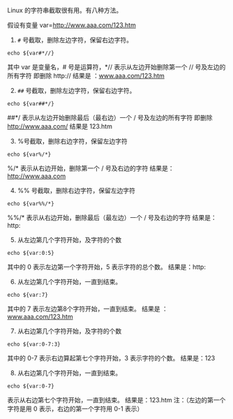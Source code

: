 Linux 的字符串截取很有用。有八种方法。

假设有变量 var=http://www.aaa.com/123.htm

1. `#` 号截取，删除左边字符，保留右边字符。

`echo ${var#*//}`

其中 var 是变量名，# 号是运算符，*// 表示从左边开始删除第一个 // 号及左边的所有字符
即删除 http://
结果是 ：www.aaa.com/123.htm

2. `##` 号截取，删除左边字符，保留右边字符。

```
echo ${var##*/}
```
##*/ 表示从左边开始删除最后（最右边）一个 / 号及左边的所有字符
即删除 http://www.aaa.com/
结果是 123.htm

3. %号截取，删除右边字符，保留左边字符

```
echo ${var%/*}
```

%/* 表示从右边开始，删除第一个 / 号及右边的字符
结果是：http://www.aaa.com

4. %% 号截取，删除右边字符，保留左边字符
```
echo ${var%%/*}
```
%%/* 表示从右边开始，删除最后（最左边）一个 / 号及右边的字符
结果是：http:

5. 从左边第几个字符开始，及字符的个数


```
echo ${var:0:5}
```

其中的 0 表示左边第一个字符开始，5 表示字符的总个数。
结果是：http:

6. 从左边第几个字符开始，一直到结束。


```
echo ${var:7}
```


其中的 7 表示左边第8个字符开始，一直到结束。
结果是 ：www.aaa.com/123.htm

7. 从右边第几个字符开始，及字符的个数


```
echo ${var:0-7:3}
```

其中的 0-7 表示右边算起第七个字符开始，3 表示字符的个数。
结果是：123

8. 从右边第几个字符开始，一直到结束。


```
echo ${var:0-7}
```


表示从右边第七个字符开始，一直到结束。
结果是：123.htm
注：（左边的第一个字符是用 0 表示，右边的第一个字符用 0-1 表示）